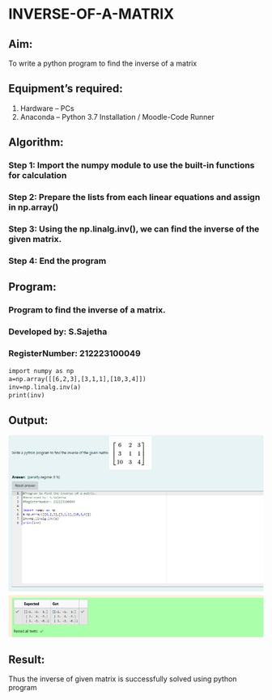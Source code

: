 # INVERSE-OF-A-MATRIX
## Aim:
To write a python program to find the inverse of a matrix
## Equipment’s required:
1. 	Hardware – PCs
2. 	Anaconda – Python 3.7 Installation / Moodle-Code Runner
## Algorithm:
### Step 1: Import the numpy module to use the built-in functions for calculation
### Step 2: Prepare the lists from each linear equations and assign in np.array()
### Step 3: Using the np.linalg.inv(), we can find the inverse of the given matrix.
### Step 4: End the program


## Program:
### Program to find the inverse of a matrix.
### Developed by: S.Sajetha
### RegisterNumber: 212223100049
```
import numpy as np
a=np.array([[6,2,3],[3,1,1],[10,3,4]])
inv=np.linalg.inv(a)
print(inv)
```
## Output:
![out](image.png)
## Result:
Thus the inverse of given matrix is successfully solved using python program

